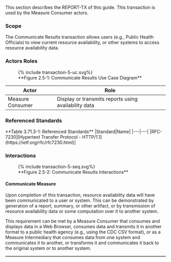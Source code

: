 This section describes the REPORT-TX of this guide. This transaction is used by the Measure Consumer actors.

### Scope

The Communicate Results transaction allows users (e.g., Public Health Officials) to view current resource
availability, or other systems to access resource availability data.


### Actors Roles
<figure>
{% include transaction-5-uc.svg%}
<figcaption>**Figure 2.5-1: Communicate Results Use Case Diagram**</figcaption>
</figure>


|Actor|Role|
|----|----|
|Measure Consumer |Display or transmits reports using availability data|


### Referenced Standards

<table border='1' borderspacing='0'>
**Table 3.71.3-1: Referenced Standards**
|Standard|Name|
|---|---|
|RFC-7230|[Hypertext Transfer Protocol - HTTP/1.1](https://ietf.org/rfc/rfc7230.html)|

### Interactions
<figure>
{% include transaction-5-seq.svg%}
<figcaption>**Figure 2.5-2: Communicate Results Interactions**</figcaption>
</figure>


#### Communicate Measure


Upon completion of this transaction, resource availability data will have been communicated to a user or system. This can be demonstrated by generation of a report, summary, or other artifact, or by transmission of resource availability data or some computation over it to another system.

This requirement can be met by a Measure Consumer that consumes and displays data in a Web Browser, consumes data and transmits it in another format to a public health agency (e.g., using the CDC CSV format), or as a Measure Intermediary that consumes data from one system and communicates it to another, or transforms it and communicates it back to the original system or to another system.

